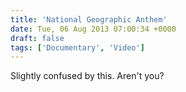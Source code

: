 ```yaml
---
title: 'National Geographic Anthem'
date: Tue, 06 Aug 2013 07:00:34 +0000
draft: false
tags: ['Documentary', 'Video']
---
```


Slightly confused by this. Aren't you?